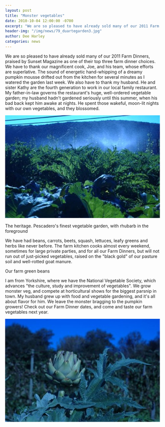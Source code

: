 ```yaml
---
layout: post
title: "Monster vegetables"
date: 2010-10-04 12:00:00 -0700
excerpt: "We are so pleased to have already sold many of our 2011 Farm Dinners, praised by Sunset Magazine ..."
header-img: "/img/news/79_duartegarden3.jpg"
author: Dee Harley
categories: news
---
```

We are so pleased to have already sold many of our 2011 Farm Dinners,
praised by Sunset Magazine as one of their top three farm dinner
choices. We have to thank our magnificent cook, Joe, and his team,
whose  efforts are superlative. The sound of energetic hand-whipping
of a  dreamy pumpkin mousse drifted out from the kitchen for several
minutes  as I watered the garden last week.   We also have to thank my
husband. He and sister Kathy are the fourth  generation to work in our
local family restaurant. My father-in-law  governs the restaurant's
huge, well-ordered vegetable garden; my husband  hadn't gardened
seriously until this summer, when his bad back kept him  awake at
nights. He spent those wakeful, moon-lit nights with our own
vegetables, and they blossomed.

![image](/img/news/79_duartegarden3.jpg)

The heritage. Pescadero's finest vegetable garden, with rhubarb in the
foreground

We have had beans, carrots, beets,  squash, lettuces, leafy greens and
herbs like never before. The farm  kitchen cooks almost every weekend,
sometimes for large private parties,  and for all our Farm Dinners,
but will not run out of just-picked  vegetables, raised on the
&quot;black gold&quot; of our pasture soil and  well-rotted goat
manure.



Our farm green beans



I am from Yorkshire, where we have the National Vegetable Society,
which advances &quot;the culture, study and improvement of
vegetables&quot;. We  grow monster veg, and compete at horticultural
shows for the biggest  parsnip in town. My husband grew up with food
and vegetable gardening,  and it's all about flavor for him. We leave
the monster bragging to the  pumpkin growers! Check out our Farm
Dinner dates, and come and taste our  farm vegetables next year.

![image](/img/news/79_artichoke.jpg)


